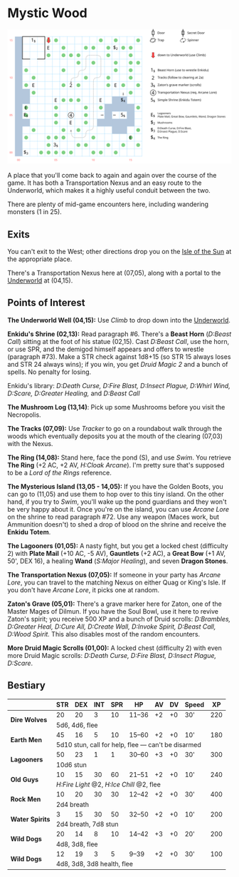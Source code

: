 # Mystic Wood

[![map](mystic-wood.svg)](mystic-wood.svg)

A place that you'll come back to again and again over the course of the game. It has both a Transportation Nexus and an easy route to the Underworld, which makes it a highly useful conduit between the two.

There are plenty of mid-game encounters here, including wandering monsters (1 in 25).

## Exits

You can't exit to the West; other directions drop you on the [Isle of the Sun](dilmun.md) at the appropriate place.

There's a Transportation Nexus here at (07,05), along with a portal to the [Underworld](magan-underworld.md) at (04,15).

## Points of Interest

**The Underworld Well (04,15):** Use *Climb* to drop down into the [Underworld](magan-underworld.md).

**Enkidu's Shrine (02,13):** Read paragraph #6. There's a **Beast Horn** (*D:Beast Call*) sitting at the foot of his statue (02,15). Cast *D:Beast Call*, use the horn, or use SPR, and the demigod himself appears and offers to wrestle (paragraph #73). Make a STR check against 1d8+15 (so STR 15 always loses and STR 24 always wins); if you win, you get *Druid Magic 2* and a bunch of spells. No penalty for losing.

Enkidu's library: *D:Death Curse, D:Fire Blast, D:Insect Plague, D:Whirl Wind, D:Scare, D:Greater Healing,* and *D:Beast Call*

**The Mushroom Log (13,14)**: Pick up some Mushrooms before you visit the Necropolis.

**The Tracks (07,09):** Use *Tracker* to go on a roundabout walk through the woods which eventually deposits you at the mouth of the clearing (07,03) with the Nexus.

**The Ring (14,08):** Stand here, face the pond (S), and use *Swim*. You retrieve **The Ring** (+2 AC, +2 AV, *H:Cloak Arcane*). I'm pretty sure that's supposed to be a *Lord of the Rings* reference.

**The Mysterious Island (13,05 - 14,05):** If you have the Golden Boots, you can go to (11,05) and use them to hop over to this tiny island. On the other hand, if you try to *Swim*, you'll wake up the pond guardians and they won't be very happy about it. Once you're on the island, you can use *Arcane Lore* on the shrine to read paragraph #72. Use any weapon (Maces work, but Ammunition doesn't) to shed a drop of blood on the shrine and receive the **Enkidu Totem**.

**The Lagooners (01,05):** A nasty fight, but you get a locked chest (difficulty 2) with **Plate Mail** (+10 AC, -5 AV), **Gauntlets** (+2 AC), a **Great Bow** (+1 AV, 50', DEX 16), a healing **Wand** (*S:Major Healing*), and seven **Dragon Stones**.

**The Transportation Nexus (07,05):** If someone in your party has *Arcane Lore*, you can travel to the matching Nexus on either Quag or King's Isle. If you don't have *Arcane Lore*, it picks one at random.

**Zaton's Grave (05,01):** There's a grave marker here for Zaton, one of the Master Mages of Dilmun. If you have the Soul Bowl, use it here to revive Zaton's spirit; you receive 500 XP and a bunch of Druid scrolls: *D:Brambles, D:Greater Heal, D:Cure All, D:Create Wall, D:Invoke Spirit, D:Beast Call, D:Wood Spirit.* This also disables most of the random encounters.

**More Druid Magic Scrolls (01,00):** A locked chest (difficulty 2) with even more Druid Magic scrolls: *D:Death Curse, D:Fire Blast, D:Insect Plague, D:Scare*.

## Bestiary

<table>
  <thead>
    <tr>
      <th></th>
      <th>STR</th>
      <th>DEX</th>
      <th>INT</th>
      <th>SPR</th>
      <th>HP</th>
      <th>AV</th>
      <th>DV</th>
      <th>Speed</th>
      <th>XP</th>
    </tr>
  </thead>
  <tbody>
    <tr>
      <td rowspan=2><b>Dire Wolves</b></td>
      <td class="c">20</td>
      <td class="c">20</td>
      <td class="c">3</td>
      <td class="c">10</td>
      <td class="c">11&ndash;36</td>
      <td class="c">+2</td>
      <td class="c">+0</td>
      <td class="c">30'</td>
      <td class="c">220</td>
    </tr><tr>
      <td colspan=9>5d6, 4d6, flee</td>
    </tr><tr>
      <td rowspan=2><b>Earth Men</b></td>
      <td class="c">45</td>
      <td class="c">16</td>
      <td class="c">5</td>
      <td class="c">10</td>
      <td class="c">15&ndash;60</td>
      <td class="c">+2</td>
      <td class="c">+0</td>
      <td class="c">10'</td>
      <td class="c">180</td>
    </tr><tr>
      <td colspan=9>5d10 stun, call for help, flee — can't be disarmed</td>
    </tr><tr>
      <td rowspan=2><b>Lagooners</b></td>
      <td class="c">50</td>
      <td class="c">23</td>
      <td class="c">1</td>
      <td class="c">1</td>
      <td class="c">30&ndash;60</td>
      <td class="c">+3</td>
      <td class="c">+0</td>
      <td class="c">30'</td>
      <td class="c">300</td>
    </tr><tr>
      <td colspan=9>10d6 stun</td>
    </tr><tr>
      <td rowspan=2><b>Old Guys</b></td>
      <td class="c">10</td>
      <td class="c">15</td>
      <td class="c">30</td>
      <td class="c">60</td>
      <td class="c">21&ndash;51</td>
      <td class="c">+2</td>
      <td class="c">+0</td>
      <td class="c">10'</td>
      <td class="c">240</td>
    </tr><tr>
      <td colspan=9><i>H:Fire Light</i> @2, <i>H:Ice Chill</i> @2, flee</td>
    </tr><tr>
      <td rowspan=2><b>Rock Men</b></td>
      <td class="c">10</td>
      <td class="c">20</td>
      <td class="c">30</td>
      <td class="c">30</td>
      <td class="c">12&ndash;42</td>
      <td class="c">+2</td>
      <td class="c">+0</td>
      <td class="c">30'</td>
      <td class="c">400</td>
    </tr><tr>
      <td colspan=9>2d4 breath</td>
    </tr><tr>
      <td rowspan=2><b>Water Spirits</b></td>
      <td class="c">3</td>
      <td class="c">15</td>
      <td class="c">30</td>
      <td class="c">50</td>
      <td class="c">32&ndash;50</td>
      <td class="c">+2</td>
      <td class="c">+0</td>
      <td class="c">10'</td>
      <td class="c">200</td>
    </tr><tr>
      <td colspan=9>2d4 breath, 7d8 stun</td>
    </tr><tr>
      <td rowspan=2><b>Wild Dogs</b></td>
      <td class="c">20</td>
      <td class="c">14</td>
      <td class="c">8</td>
      <td class="c">10</td>
      <td class="c">14&ndash;42</td>
      <td class="c">+3</td>
      <td class="c">+0</td>
      <td class="c">20'</td>
      <td class="c">200</td>
    </tr><tr>
      <td colspan=9>4d8, 3d8, flee</td>
    </tr><tr>
      <td rowspan=2><b>Wild Dogs</b></td>
      <td class="c">12</td>
      <td class="c">19</td>
      <td class="c">3</td>
      <td class="c">5</td>
      <td class="c">9&ndash;39</td>
      <td class="c">+2</td>
      <td class="c">+0</td>
      <td class="c">30'</td>
      <td class="c">100</td>
    </tr><tr>
      <td colspan=9>4d8, 3d8, 3d8 health, flee</td>
    </tr>
  </tbody>
</table>

